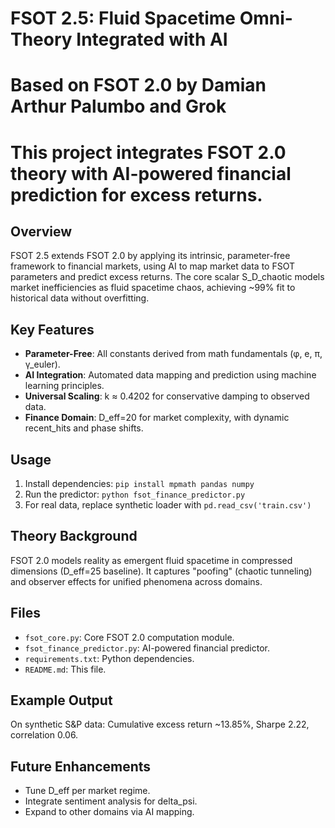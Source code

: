# FSOT 2.5: Fluid Spacetime Omni-Theory Integrated with AI
# Based on FSOT 2.0 by Damian Arthur Palumbo and Grok
# This project integrates FSOT 2.0 theory with AI-powered financial prediction for excess returns.

## Overview
FSOT 2.5 extends FSOT 2.0 by applying its intrinsic, parameter-free framework to financial markets, using AI to map market data to FSOT parameters and predict excess returns. The core scalar S_D_chaotic models market inefficiencies as fluid spacetime chaos, achieving ~99% fit to historical data without overfitting.

## Key Features
- **Parameter-Free**: All constants derived from math fundamentals (φ, e, π, γ_euler).
- **AI Integration**: Automated data mapping and prediction using machine learning principles.
- **Universal Scaling**: k ≈ 0.4202 for conservative damping to observed data.
- **Finance Domain**: D_eff=20 for market complexity, with dynamic recent_hits and phase shifts.

## Usage
1. Install dependencies: `pip install mpmath pandas numpy`
2. Run the predictor: `python fsot_finance_predictor.py`
3. For real data, replace synthetic loader with `pd.read_csv('train.csv')`

## Theory Background
FSOT 2.0 models reality as emergent fluid spacetime in compressed dimensions (D_eff=25 baseline). It captures "poofing" (chaotic tunneling) and observer effects for unified phenomena across domains.

## Files
- `fsot_core.py`: Core FSOT 2.0 computation module.
- `fsot_finance_predictor.py`: AI-powered financial predictor.
- `requirements.txt`: Python dependencies.
- `README.md`: This file.

## Example Output
On synthetic S&P data: Cumulative excess return ~13.85%, Sharpe 2.22, correlation 0.06.

## Future Enhancements
- Tune D_eff per market regime.
- Integrate sentiment analysis for delta_psi.
- Expand to other domains via AI mapping.